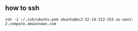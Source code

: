 ## how to ssh
```vim
ssh -i ~/.ssh/ubuntu.pem ubuntu@ec2-52-14-213-153.us-east-2.compute.amazonaws.com
```
